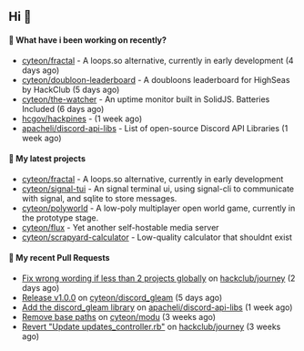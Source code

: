 ## Hi 👋

#### 👀 What have i been working on recently?

- [cyteon/fractal](https://github.com/cyteon/fractal) - A loops.so alternative, currently in early development (4 days ago)
- [cyteon/doubloon-leaderboard](https://github.com/cyteon/doubloon-leaderboard) - A doubloons leaderboard for HighSeas by HackClub (5 days ago)
- [cyteon/the-watcher](https://github.com/cyteon/the-watcher) - An uptime monitor built in SolidJS. Batteries Included (6 days ago)
- [hcgov/hackpines](https://github.com/hcgov/hackpines) -  (1 week ago)
- [apacheli/discord-api-libs](https://github.com/apacheli/discord-api-libs) - List of open-source Discord API Libraries (1 week ago)

#### 🌱 My latest projects

- [cyteon/fractal](https://github.com/cyteon/fractal) - A loops.so alternative, currently in early development
- [cyteon/signal-tui](https://github.com/cyteon/signal-tui) - An signal terminal ui, using signal-cli to communicate with signal, and sqlite to store messages.
- [cyteon/polyworld](https://github.com/cyteon/polyworld) - A low-poly multiplayer open world game, currently in the prototype stage. 
- [cyteon/flux](https://github.com/cyteon/flux) - Yet another self-hostable media server
- [cyteon/scrapyard-calculator](https://github.com/cyteon/scrapyard-calculator) - Low-quality calculator that shouldnt exist

#### 🔨 My recent Pull Requests

- [Fix wrong wording if less than 2 projects globally](https://github.com/hackclub/journey/pull/78) on [hackclub/journey](https://github.com/hackclub/journey) (2 days ago)
- [Release v1.0.0](https://github.com/cyteon/discord_gleam/pull/11) on [cyteon/discord_gleam](https://github.com/cyteon/discord_gleam) (5 days ago)
- [Add the discord_gleam library](https://github.com/apacheli/discord-api-libs/pull/74) on [apacheli/discord-api-libs](https://github.com/apacheli/discord-api-libs) (1 week ago)
- [Remove base paths](https://github.com/cyteon/modu/pull/23) on [cyteon/modu](https://github.com/cyteon/modu) (3 weeks ago)
- [Revert "Update updates_controller.rb"](https://github.com/hackclub/journey/pull/52) on [hackclub/journey](https://github.com/hackclub/journey) (3 weeks ago)
